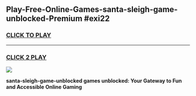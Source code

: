 
## Play-Free-Online-Games-santa-sleigh-game-unblocked-Premium #exi22
<h3>
<a href="https://premium.freeplayer.one?title=santa-sleigh-game-unblocked&ref=8M">CLICK TO PLAY</a></h3>
<hr>

<h3>
<a href="https://premium.freeplayer.one?title=santa-sleigh-game-unblocked&ref=8M">CLICK 2 PLAY</a>
  
</h3>

<a href="https://premium.freeplayer.one?title=santa-sleigh-game-unblocked&ref=8M"><img src="https://clearcache.store/games.png"></a>


**santa-sleigh-game-unblocked games unblocked: Your Gateway to Fun and Accessible Online Gaming**
